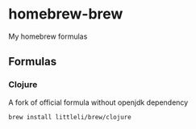 # homebrew-brew
My homebrew formulas

## Formulas

### Clojure

A fork of official formula without openjdk dependency

```sh
brew install littleli/brew/clojure
```
